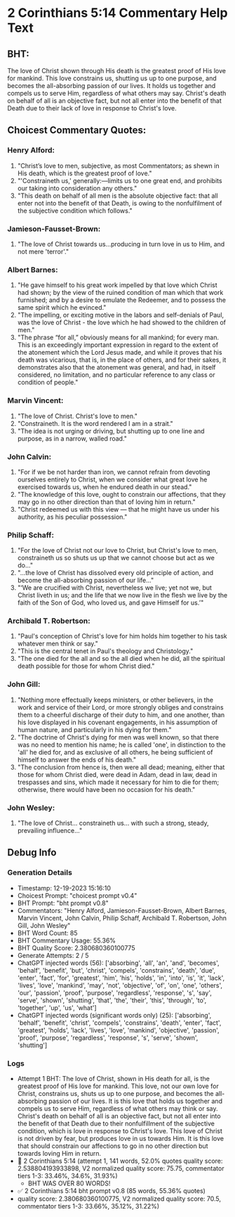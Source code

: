 # 2 Corinthians 5:14 Commentary Help Text

## BHT:
The love of Christ shown through His death is the greatest proof of His love for mankind. This love constrains us, shutting us up to one purpose, and becomes the all-absorbing passion of our lives. It holds us together and compels us to serve Him, regardless of what others may say. Christ's death on behalf of all is an objective fact, but not all enter into the benefit of that Death due to their lack of love in response to Christ's love.

## Choicest Commentary Quotes:
### Henry Alford:
1. "Christ’s love to men, subjective, as most Commentators; as shewn in His death, which is the greatest proof of love."
2. "'Constraineth us,' generally:—limits us to one great end, and prohibits our taking into consideration any others."
3. "This death on behalf of all men is the absolute objective fact: that all enter not into the benefit of that Death, is owing to the nonfulfilment of the subjective condition which follows."

### Jamieson-Fausset-Brown:
1. "The love of Christ towards us...producing in turn love in us to Him, and not mere 'terror'."

### Albert Barnes:
1. "He gave himself to his great work impelled by that love which Christ had shown; by the view of the ruined condition of man which that work furnished; and by a desire to emulate the Redeemer, and to possess the same spirit which he evinced."
2. "The impelling, or exciting motive in the labors and self-denials of Paul, was the love of Christ - the love which he had showed to the children of men."
3. "The phrase “for all,” obviously means for all mankind; for every man. This is an exceedingly important expression in regard to the extent of the atonement which the Lord Jesus made, and while it proves that his death was vicarious, that is, in the place of others, and for their sakes, it demonstrates also that the atonement was general, and had, in itself considered, no limitation, and no particular reference to any class or condition of people."

### Marvin Vincent:
1. "The love of Christ. Christ's love to men."
2. "Constraineth. It is the word rendered I am in a strait."
3. "The idea is not urging or driving, but shutting up to one line and purpose, as in a narrow, walled road."

### John Calvin:
1. "For if we be not harder than iron, we cannot refrain from devoting ourselves entirely to Christ, when we consider what great love he exercised towards us, when he endured death in our stead."
2. "The knowledge of this love, ought to constrain our affections, that they may go in no other direction than that of loving him in return."
3. "Christ redeemed us with this view — that he might have us under his authority, as his peculiar possession."

### Philip Schaff:
1. "For the love of Christ not our love to Christ, but Christ's love to men, constraineth us so shuts us up that we cannot choose but act as we do..."
2. "...the love of Christ has dissolved every old principle of action, and become the all-absorbing passion of our life..."
3. "‘We are crucified with Christ, nevertheless we live; yet not we, but Christ liveth in us; and the life that we now live in the flesh we live by the faith of the Son of God, who loved us, and gave Himself for us.’"

### Archibald T. Robertson:
1. "Paul's conception of Christ's love for him holds him together to his task whatever men think or say."
2. "This is the central tenet in Paul's theology and Christology."
3. "The one died for the all and so the all died when he did, all the spiritual death possible for those for whom Christ died."

### John Gill:
1. "Nothing more effectually keeps ministers, or other believers, in the work and service of their Lord, or more strongly obliges and constrains them to a cheerful discharge of their duty to him, and one another, than his love displayed in his covenant engagements, in his assumption of human nature, and particularly in his dying for them."
2. "The doctrine of Christ's dying for men was well known, so that there was no need to mention his name; he is called 'one', in distinction to the 'all' he died for, and as exclusive of all others, he being sufficient of himself to answer the ends of his death."
3. "The conclusion from hence is, then were all dead; meaning, either that those for whom Christ died, were dead in Adam, dead in law, dead in trespasses and sins, which made it necessary for him to die for them; otherwise, there would have been no occasion for his death."

### John Wesley:
1. "The love of Christ... constraineth us... with such a strong, steady, prevailing influence..."


## Debug Info
### Generation Details
- Timestamp: 12-19-2023 15:16:10
- Choicest Prompt: "choicest prompt v0.4"
- BHT Prompt: "bht prompt v0.8"
- Commentators: "Henry Alford, Jamieson-Fausset-Brown, Albert Barnes, Marvin Vincent, John Calvin, Philip Schaff, Archibald T. Robertson, John Gill, John Wesley"
- BHT Word Count: 85
- BHT Commentary Usage: 55.36%
- BHT Quality Score: 2.380680360100775
- Generate Attempts: 2 / 5
- ChatGPT injected words (56):
	['absorbing', 'all', 'an', 'and', 'becomes', 'behalf', 'benefit', 'but', 'christ', 'compels', 'constrains', 'death', 'due', 'enter', 'fact', 'for', 'greatest', 'him', 'his', 'holds', 'in', 'into', 'is', 'it', 'lack', 'lives', 'love', 'mankind', 'may', 'not', 'objective', 'of', 'on', 'one', 'others', 'our', 'passion', 'proof', 'purpose', 'regardless', 'response', 's', 'say', 'serve', 'shown', 'shutting', 'that', 'the', 'their', 'this', 'through', 'to', 'together', 'up', 'us', 'what']
- ChatGPT injected words (significant words only) (25):
	['absorbing', 'behalf', 'benefit', 'christ', 'compels', 'constrains', 'death', 'enter', 'fact', 'greatest', 'holds', 'lack', 'lives', 'love', 'mankind', 'objective', 'passion', 'proof', 'purpose', 'regardless', 'response', 's', 'serve', 'shown', 'shutting']

### Logs
- Attempt 1 BHT: The love of Christ, shown in His death for all, is the greatest proof of His love for mankind. This love, not our own love for Christ, constrains us, shuts us up to one purpose, and becomes the all-absorbing passion of our lives. It is this love that holds us together and compels us to serve Him, regardless of what others may think or say. Christ's death on behalf of all is an objective fact, but not all enter into the benefit of that Death due to their nonfulfillment of the subjective condition, which is love in response to Christ's love. This love of Christ is not driven by fear, but produces love in us towards Him. It is this love that should constrain our affections to go in no other direction but towards loving Him in return.
- 🔄 2 Corinthians 5:14 (attempt 1, 141 words, 52.0% quotes quality score: 2.538804193933898, V2 normalized quality score: 75.75, commentator tiers 1-3: 33.46%, 34.6%, 31.93%) 
	- BHT WAS OVER 80 WORDS!
- ✅ 2 Corinthians 5:14 bht prompt v0.8 (85 words, 55.36% quotes)
- quality score: 2.380680360100775, V2 normalized quality score: 70.5, commentator tiers 1-3: 33.66%, 35.12%, 31.22%)